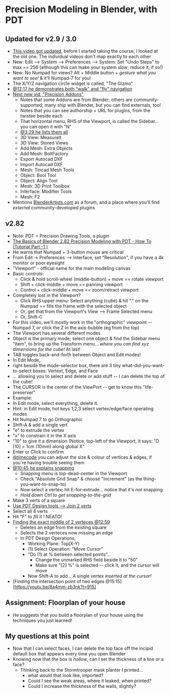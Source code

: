 # Precision Modeling in Blender, with PDT

## Updated for v2.9 / 3.0

* [This video got updated](https://www.youtube.com/watch?v=qzhgrHDDR7I&list=PL6Fiih6ItYsXzUbBNz7-IvV7UJYHZzCdF&index=2), before I started taking the course; I looked at the old one.  The individual videos don't map exactly to each other
* New: Edit --> System --> Preferences --> System: Set "Undo Steps" to max == 256 (although this can make your system slow; reduce it, if so!)
* New: No Numpad for views? Alt + Middle button + *gesture what you want to see!* & it'll Numpad-7 for you!
* The X/Y/Z navigation circle widget is called, "The Gizmo"
* [@12:17 he demonstrates both "walk" and "fly" navigation](https://youtu.be/qzhgrHDDR7I?list=PL6Fiih6ItYsXzUbBNz7-IvV7UJYHZzCdF&t=737)
* [Next new vid, "Precision Addons"](https://www.youtube.com/watch?v=qzhgrHDDR7I&list=PL6Fiih6ItYsXzUbBNz7-IvV7UJYHZzCdF&index=2)
	* Notes that some Addons are from Blender; others are community-supported; many ship with Blender, but you can find externals, too!
	* Notes that you can see authorship + URL for plugins, from the twistee beside each
    * That horizontal menu, RHS of the Viewport, is called the Sidebar... you can open it with "N"
	* [@3:29 he lists them all](https://youtu.be/v9tbXF410SU?list=PL6Fiih6ItYsXzUbBNz7-IvV7UJYHZzCdF&t=209)
	* 3D View: MeasureIt
	* 3D View: Stored Views
	* Add Mesh: Extra Objects
	* Add Mesh: BoltFactory
	* Export Autocad DXF
	* Import Autocad DXF
	* Mesh: Tincad Mesh Tools
	* Object: Bool Tool
	* Object: Align Tool
	* Mesh: 3D Print Toolbox
	* Interface: Modifier Tools
	* Mesh: F2
* Mentions [BlenderArtists.com](https://blenderartists.com) as a forum, and a place where you'll find *external* community-developed plugins

##  v2.82

* Note: PDT = Precision Drawing Tools, a plugin
* [The Basics of Blender 2.82 Precision Modeling with PDT - How To (Tutorial Part -1 )](https://www.youtube.com/watch?v=8a4mm-zb3nk&list=PL6Fiih6ItYsX3qdwhEyd77zy82bM-I8t1&index=2)
* He warns that Numpad + 3-button mouse are critical
* From Edit -> Preferences --> Interface, set "Resolution", if you have a 4k monitor or poor eyesight
* "Viewport" - official name for the main modeling canvas
* Basic controls: 
	* Click & hold scroll-wheel (middle-button) + move == rotate viewport
	* Shift + click-middle + move == panning viewport
	* Control + click-middle + move == zoom/retract viewport
* Completely lost in the Viewport? 
	* Click RHS upper menu: Select anything (cube) & hit "." on the Numpad == fills the frame with the selected object
	* Or, get that from the Viewport's View --> Frame Selected menu
	* Or, Shift-C
* For this video, we'll mostly work in the "orthographic" viewpoint -- Numpad 7, or click the Z in the axis-bubble (eg from the top)
* The Viewport has several different modes
* Object is the primary mode; select one object & find the Sidebar menu "Item", to bring up the Transform menu... *where you can find xyz dimensions for the cube!*  At last!
* TAB toggles back-and-forth between Object and Edit modes!
* In Edit Mode, 
* right beside the mode-selector box, there are 3 tiny what-did-you-want-to-select boxes: Vertext, Edge, and Face
* ... allowing you to select and delete or add stuff -- I can delete the top of the cube!
*  The CURSOR is the center of the ViewPort -- get to know this "life-preserver"
* Example: 
* In Edit mode, select everything, delete it. 
* Hint: in Edit mode, hot keys 1,2,3 select vertex/edge/face operating modes
* Hit Numpad 7 to go Orthographic
* Shift-A & add a single vert
* "e" to extrude the vertex
* "x" to constrain it in the X axis
* "10" to give it a dimension (Notice, top-left of the Viewport, it says: "D [10] = 1cm (10mm) along global X"
* Enter or Click to confirm
* [@timecode](https://www.youtube.com/watch?v=8a4mm-zb3nk&list=PL6Fiih6ItYsX3qdwhEyd77zy82bM-I8t1&index=2) you can adjust the size & colour of vertices & edges, if you're having trouble seeing them
* [@10:45 he explains snapping](https://youtu.be/8a4mm-zb3nk?t=654)
	* Snapping menu is top-dead-center in the Viewport
	* Check "Absolute Grid Snap" & choose "Increment" (as the thing-you-want-to-snap-to)
	* Now select a vertex; hit E-for-extrude... notice that it's *not* snapping
	* *Hold down Ctrl to get snapping-to-the-grid*
* Make 3 verts of a square
* [Use PDT Design tools -->  Join 2 verts](https://youtu.be/8a4mm-zb3nk?t=721)
* Select all 4 verts
* Hit "F" to *fill* it ! NEATO! 
* [Finding the exact middle of 2 verteces @12:59](https://youtu.be/8a4mm-zb3nk?t=779)
	* Deletes an edge from the existing square
	* Selects the 2 verteces now missing an edge
	* In PDT Design Operations, 
	   * Working Plane: Top(X-Y)
	   * (1) Select Operation: "Move Cursor"
	   * "Do (1) at % between selected points"...
			* Change the unmarked RHS field beside it to "50"
			* Make sure "[2] %" is selected -- click it, and the cursor will move
		* Now Shift-A to add... A single vertex *inserted at the cursor!*
* [Finding the intersection point of two edges @15:15][https://youtu.be/8a4mm-zb3nk?t=915]

## Assignment:  Floorplan of your house

* He suggests that you build a floorplan of your house using the techniques you just learned!

## My questions at this point

* Now that I can select faces, I can delete the top face off the incipid default box that appears every time you open Blender
* Knowing now that the box is *hollow*, can I set the thickness of a line or a face? 
	* Thinking back to the Stormtrooper mask planter I printed... 
		* what would that look like, imported?
		* Could I see the weak areas, where it leaked, when printed? 
		* Could I increase the thickness of the walls, slightly?


